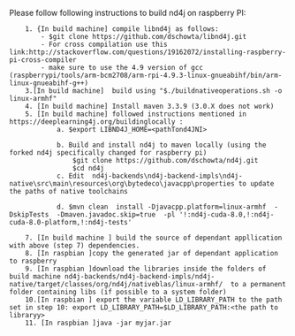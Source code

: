 Please follow following instructions to build nd4j on raspberry PI: 

		1. {In build machine] compile libnd4j as follows:
			- $git clone https://github.com/dschowta/libnd4j.git
			- For cross compilation use this link:http://stackoverflow.com/questions/19162072/installing-raspberry-pi-cross-compiler
			- make sure to use the 4.9 version of gcc (raspberrypi/tools/arm-bcm2708/arm-rpi-4.9.3-linux-gnueabihf/bin/arm-linux-gnueabihf-g++)
		3.[In build machine]  build using "$./buildnativeoperations.sh -o linux-armhf"
		4. [In build machine] Install maven 3.3.9 (3.0.X does not work)
		5. [In build machine] followed instructions mentioned in https://deeplearning4j.org/buildinglocally :
				a. $export LIBND4J_HOME=<pathTond4JNI>
				
				b. Build and install nd4j to maven locally (using the forked nd4j specifically changed for raspberry pi)
					$git clone https://github.com/dschowta/nd4j.git
					$cd nd4j
				c. Edit  nd4j-backends\nd4j-backend-impls\nd4j-native\src\main\resources\org\bytedeco\javacpp\properties to update the paths of native toolchains
				
				d. $mvn clean  install -Djavacpp.platform=linux-armhf  -DskipTests  -Dmaven.javadoc.skip=true  -pl '!:nd4j-cuda-8.0,!:nd4j-cuda-8.0-platform,!:nd4j-tests'

		7. [In build machine ] build the source of dependant appllication with above (step 7) dependencies.
		8. [In raspbian ]copy the generated jar of dependant application to raspberry
		9. [In raspbian ]download the libraries inside the folders of build machine nd4j-backends/nd4j-backend-impls/nd4j-native/target/classes/org/nd4j/nativeblas/linux-armhf/  to a permanent folder containing libs (if possible to a system folder)
		10.[In raspbian ] export the variable LD_LIBRARY_PATH to the path set in step 10: export LD_LIBRARY_PATH=$LD_LIBRARY_PATH:<the path to libraryy>
		11. [In raspbian ]java -jar myjar.jar
